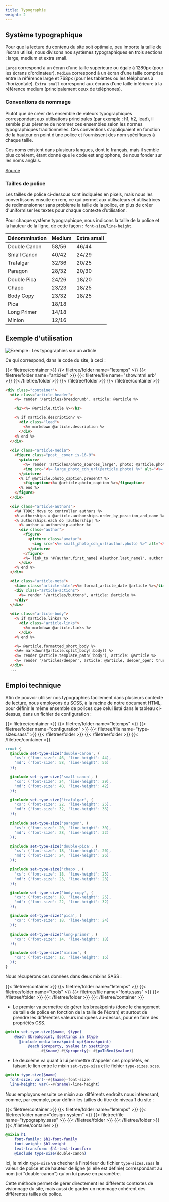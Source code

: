 ```yaml
---
title: Typographie
weight: 2
---
```


## Système typographique

Pour que la lecture du contenu du site soit optimale, peu importe la taille de l’écran utilisé, nous divisons nos systèmes typographiques en trois sections : large, medium et extra small.

`Large` correspond à un écran d’une taille supérieure ou égale à 1280px (pour les écrans d'ordinateur).
`Medium` correspond à un écran d’une taille comprise entre la référence large et 768px (pour les tablettes ou les téléphones à l'horizontale).
`Extra small` correspond aux écrans d’une taille inférieure à la référence medium (principalement ceux de téléphones).

### Conventions de nommage

Plutôt que de créer des ensemble de valeurs typographiques correspondant aux utilisations principales (par exemple : h1, h2, lead), il semble plus pérenne de nommer ces ensembles selon les normes typographiques traditionnelles. Ces conventions s’appliquaient en fonction de la hauteur en point d’une police et fournissent des nom spécifiques à chaque taille.

Ces noms existent dans plusieurs langues, dont le français, mais il semble plus cohérent, étant donné que le code est anglophone, de nous fonder sur les noms anglais.

[Source](https://en.wikipedia.org/wiki/Traditional_point-size_names)

### Tailles de police

Les tailles de police ci-dessous sont indiquées en pixels, mais nous les convertissons ensuite en rem, ce qui permet aux utilisateurs et utilisatrices de redimensionner sans problème la taille de la police, en plus de créer d'uniformiser les textes pour chaque contexte d’utilisation.

Pour chaque système typographique, nous indicons la taille de la police et la hauteur de la ligne, de cette façon : `font-size`/`line-height`.

| Dénommination    | Medium    | Extra small  |
| ---------------- | --------- | ------------ |
| Double Canon     | 58/56     | 46/44        |
| Small Canon      | 40/42     | 24/29        |
| Trafalgar        | 32/36     | 20/25        |
| Paragon          | 28/32     | 20/30        |
| Double Pica      | 24/26     | 18/20        |
| Chapo            | 23/23     | 18/25        |
| Body Copy        | 23/32     | 18/25        |
| Pica             | 18/18     |              |
| Long Primer      | 14/18     |              |
| Minion           | 12/16     |              |

## Exemple d'utilisation

![Exemple : Les typographies sur un article](/images/typography/typo-01.jpg)

Ce qui correspond, dans le code du site, à ceci :

{{< filetree/container >}}
  {{< filetree/folder name="letemps" >}}
    {{< filetree/folder name="articles" >}}
      {{< filetree/file name="show.html.erb" >}}
    {{< /filetree/folder >}}
  {{< /filetree/folder >}}
{{< /filetree/container >}}

```html {filename="show.html.erb"}
<div class="container">
  <div class="article-header">
    <%= render '/articles/breadcrumb', article: @article %>

    <h1><%= @article.title %></h1>

    <% if @article.description? %>
      <div class="lead">
        <%= markdown @article.description %>
      </div>
    <% end %>
  </div>
  
  <div class="article-media">
    <figure class="post__cover is-16-9">
      <picture>
        <%= render 'articles/photo_sources_large', photo: @article.photo %>
        <img src="<%= large_photo_cdn_url(@article.photo) %>" alt="<%= @article.photo_caption if @article.photo_caption.present? %>" />
      </picture>
      <% if @article.photo_caption.present? %>
        <figcaption><%= @article.photo_caption %></figcaption>
      <% end %>
    </figure>
  </div>

  <div class="article-authors">
    <%# TODO: Move to controller authors %>
    <% authorships = @article.authorships.order_by_position_and_name %>
    <% authorships.each do |authorship| %>
      <% author = authorship.author %>
      <div class="author">
        <figure>
          <picture class="avatar">
            <img src="<%= small_photo_cdn_url(author.photo) %>" alt="<%= author.name %>" title="<%= author.name %>"/>
          </picture>
        </figure>
        <%= link_to "#{author.first_name} #{author.last_name}", author %>
      </div>
    <% end %>
  </div>

  <div class="article-meta">
    <time class="article-date"><%= format_article_date @article %></time>
    <div class="article-actions">
      <%= render '/articles/buttons', article: @article %>
    </div>
  </div>

  <div class="article-body">
    <% if @article.links? %>
      <div class="article-links">
        <%= markdown @article.links %>
      </div>
    <% end %>

    <%= @article.formatted_short_body %>
    <%#= markdown(@article.split_body[:body]) %>
    <%= render @article.template_path('body'), article: @article %>
    <%= render '/articles/deeper', article: @article, deeper_open: true %>
  </div>
  ...
```

## Emploi technique

Afin de pouvoir utiliser nos typographies facilement dans plusieurs contexte de lecture, nous employons du SCSS, à la racine de notre document HTML, pour définir le même ensemble de polices que celui listé dans le tableau ci-dessus, dans un fichier de configuration :

{{< filetree/container >}}
  {{< filetree/folder name="letemps" >}}
    {{< filetree/folder name="configuration" >}}
      {{< filetree/file name="type-sizes.sass" >}}
    {{< /filetree/folder >}}
  {{< /filetree/folder >}}
{{< /filetree/container >}}

```scss {filename="type-sizes.sass"}
:root {
  @include set-type-size('double-canon', (
    'xs': ('font-size': 46, 'line-height': 44),
    'md': ('font-size': 58, 'line-height': 56)
  ));

  @include set-type-size('small-canon', (
    'xs': ('font-size': 24, 'line-height': 29),
    'md': ('font-size': 40, 'line-height': 42)
  ));

  @include set-type-size('trafalgar', (
    'xs': ('font-size': 22, 'line-height': 25),
    'md': ('font-size': 32, 'line-height': 36)
  ));

  @include set-type-size('paragon', (
    'xs': ('font-size': 20, 'line-height': 30),
    'md': ('font-size': 28, 'line-height': 32)
  ));

  @include set-type-size('double-pica', (
    'xs': ('font-size': 18, 'line-height': 20),
    'md': ('font-size': 24, 'line-height': 26)
  ));

  @include set-type-size('chapo', (
    'xs': ('font-size': 18, 'line-height': 25),
    'md': ('font-size': 23, 'line-height': 23)
  ));

  @include set-type-size('body-copy', (
    'xs': ('font-size': 18, 'line-height': 25),
    'md': ('font-size': 22, 'line-height': 32)
  ));

  @include set-type-size('pica', (
    'xs': ('font-size': 18, 'line-height': 24)
  ));

  @include set-type-size('long-primer', (
    'xs': ('font-size': 14, 'line-height': 18)
  ));

  @include set-type-size('minion', (
    'xs': ('font-size': 12, 'line-height': 16)
  ));
}
```

Nous récupérons ces données dans deux mixins SASS :

{{< filetree/container >}}
  {{< filetree/folder name="letemps" >}}
    {{< filetree/folder name="tools" >}}
      {{< filetree/file name="fonts.sass" >}}
    {{< /filetree/folder >}}
  {{< /filetree/folder >}}
{{< /filetree/container >}}

* Le premier va permettre de gérer les breakpoints (donc le changement de taille de police en fonction de la taille de l'écran) et surtout de prendre les différentes valeurs indiquées au-dessus, pour en faire des propriétés CSS.

```scss {filename="fonts.sass"}
@mixin set-type-size($name, $type)
    @each $breakpoint, $settings in $type
      @include media-breakpoint-up($breakpoint)
          @each $property, $value in $settings
              --#{$name}-#{$property}: #{pxToRem($value)}
```

* Le deuxième va quant à lui permettre d'appeler ces propriétés, en faisant le lien entre le mixin `set-type-size` et le fichier `type-sizes.scss`.

```scss {filename="fonts.sass"}
@mixin type-size($name)
  font-size: var(--#{$name}-font-size)
  line-height: var(--#{$name}-line-height)
```

Nous employons ensuite ce mixin aux différents endroits nous intéressant, comme, par exemple, pour définir les tailles du titre de niveau 1 du site :

{{< filetree/container >}}
  {{< filetree/folder name="letemps" >}}
    {{< filetree/folder name="design-system" >}}
      {{< filetree/file name="typography.sass" >}}
    {{< /filetree/folder >}}
  {{< /filetree/folder >}}
{{< /filetree/container >}}

```scss {filename="typography.sass"}
@mixin h1
    font-family: $h1-font-family
    font-weight: $h1-weight
    text-transform: $h1-text-transform
    @include type-size(double-canon)
```

Ici, le mixin `type-size` va checher à l'intérieur du fichier `type-sizes.sass` la valeur de police et de hauteur de ligne (si elle est définie) correspondant au nom (ici "double-canon") qu'on lui passe en paramètre.

Cette méthode permet de gérer directement les différents contextes de visionnage du site, mais aussi de garder un nommage cohérent des différentes tailles de police.
